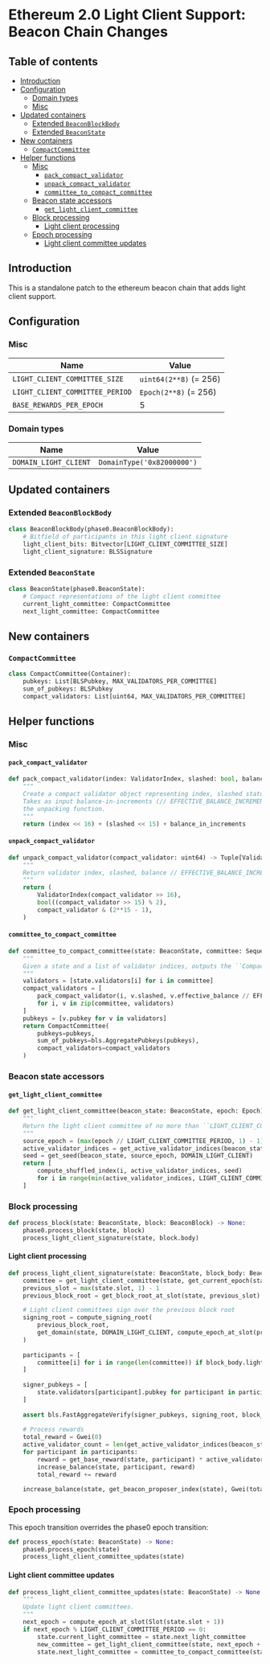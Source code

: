 # Ethereum 2.0 Light Client Support: Beacon Chain Changes

## Table of contents

- [Introduction](#introduction)
- [Configuration](#configuration)
  - [Domain types](#domain-types)
  - [Misc](#misc)
- [Updated containers](#updated-containers)
  - [Extended `BeaconBlockBody`](#extended-beaconblockbody)
  - [Extended `BeaconState`](#extended-beaconstate)
- [New containers](#new-containers)
  - [`CompactCommittee`](#compactcommittee)
- [Helper functions](#helper-functions)
  - [Misc](#misc-1)
    - [`pack_compact_validator`](#pack_compact_validator)
    - [`unpack_compact_validator`](#unpack_compact_validator)
    - [`committee_to_compact_committee`](#committee_to_compact_committee)
  - [Beacon state accessors](#beacon-state-accessors)
    - [`get_light_client_committee`](#get_light_client_committee)
  - [Block processing](#block-processing)
    - [Light client processing](#light-client-processing)
  - [Epoch processing](#epoch-transition)
    - [Light client committee updates](#light-client-committee-updates)
  
## Introduction

This is a standalone patch to the ethereum beacon chain that adds light client support.

## Configuration

### Misc

| Name | Value |
| - | - | 
| `LIGHT_CLIENT_COMMITTEE_SIZE` | `uint64(2**8)` (= 256) |
| `LIGHT_CLIENT_COMMITTEE_PERIOD` | `Epoch(2**8)` (= 256) | epochs | ~27 hours |
| `BASE_REWARDS_PER_EPOCH` | 5 |

### Domain types

| Name | Value |
| - | - |
| `DOMAIN_LIGHT_CLIENT` | `DomainType('0x82000000')` |

## Updated containers

### Extended `BeaconBlockBody`

```python
class BeaconBlockBody(phase0.BeaconBlockBody):
    # Bitfield of participants in this light client signature
    light_client_bits: Bitvector[LIGHT_CLIENT_COMMITTEE_SIZE]
    light_client_signature: BLSSignature
```

### Extended `BeaconState`

```python
class BeaconState(phase0.BeaconState):
    # Compact representations of the light client committee
    current_light_committee: CompactCommittee
    next_light_committee: CompactCommittee
```

## New containers

### `CompactCommittee`

```python
class CompactCommittee(Container):
    pubkeys: List[BLSPubkey, MAX_VALIDATORS_PER_COMMITTEE]
    sum_of_pubkeys: BLSPubkey
    compact_validators: List[uint64, MAX_VALIDATORS_PER_COMMITTEE]
```

## Helper functions

### Misc


#### `pack_compact_validator`

```python
def pack_compact_validator(index: ValidatorIndex, slashed: bool, balance_in_increments: uint64) -> uint64:
    """
    Create a compact validator object representing index, slashed status, and compressed balance.
    Takes as input balance-in-increments (// EFFECTIVE_BALANCE_INCREMENT) to preserve symmetry with
    the unpacking function.
    """
    return (index << 16) + (slashed << 15) + balance_in_increments
```

#### `unpack_compact_validator`

```python
def unpack_compact_validator(compact_validator: uint64) -> Tuple[ValidatorIndex, bool, uint64]:
    """
    Return validator index, slashed, balance // EFFECTIVE_BALANCE_INCREMENT
    """
    return (
        ValidatorIndex(compact_validator >> 16),
        bool((compact_validator >> 15) % 2),
        compact_validator & (2**15 - 1),
    )
```

#### `committee_to_compact_committee`

```python
def committee_to_compact_committee(state: BeaconState, committee: Sequence[ValidatorIndex]) -> CompactCommittee:
    """
    Given a state and a list of validator indices, outputs the ``CompactCommittee`` representing them.
    """
    validators = [state.validators[i] for i in committee]
    compact_validators = [
        pack_compact_validator(i, v.slashed, v.effective_balance // EFFECTIVE_BALANCE_INCREMENT)
        for i, v in zip(committee, validators)
    ]
    pubkeys = [v.pubkey for v in validators]
    return CompactCommittee(
        pubkeys=pubkeys,
        sum_of_pubkeys=bls.AggregatePubkeys(pubkeys),
        compact_validators=compact_validators
    )
```

### Beacon state accessors

#### `get_light_client_committee`

```python
def get_light_client_committee(beacon_state: BeaconState, epoch: Epoch) -> Sequence[ValidatorIndex]:
    """
    Return the light client committee of no more than ``LIGHT_CLIENT_COMMITTEE_SIZE`` validators.
    """
    source_epoch = (max(epoch // LIGHT_CLIENT_COMMITTEE_PERIOD, 1) - 1) * LIGHT_CLIENT_COMMITTEE_PERIOD
    active_validator_indices = get_active_validator_indices(beacon_state, source_epoch)
    seed = get_seed(beacon_state, source_epoch, DOMAIN_LIGHT_CLIENT)
    return [
        compute_shuffled_index(i, active_validator_indices, seed)
        for i in range(min(active_validator_indices, LIGHT_CLIENT_COMMITTEE_SIZE))
    ]
```

### Block processing

```python
def process_block(state: BeaconState, block: BeaconBlock) -> None:
    phase0.process_block(state, block)
    process_light_client_signature(state, block.body)
```

#### Light client processing

```python
def process_light_client_signature(state: BeaconState, block_body: BeaconBlockBody) -> None:
    committee = get_light_client_committee(state, get_current_epoch(state))
    previous_slot = max(state.slot, 1) - 1
    previous_block_root = get_block_root_at_slot(state, previous_slot)

    # Light client committees sign over the previous block root
    signing_root = compute_signing_root(
        previous_block_root,
        get_domain(state, DOMAIN_LIGHT_CLIENT, compute_epoch_at_slot(previous_slot))
    )
    
    participants = [
        committee[i] for i in range(len(committee)) if block_body.light_client_bits[i]
    ]
    
    signer_pubkeys = [
        state.validators[participant].pubkey for participant in participants
    ]
    
    assert bls.FastAggregateVerify(signer_pubkeys, signing_root, block_body.light_client_signature)
    
    # Process rewards
    total_reward = Gwei(0)
    active_validator_count = len(get_active_validator_indices(beacon_state, get_current_epoch(state)))
    for participant in participants:
        reward = get_base_reward(state, participant) * active_validator_count // len(committee) // SLOTS_PER_EPOCH
        increase_balance(state, participant, reward)
        total_reward += reward        

    increase_balance(state, get_beacon_proposer_index(state), Gwei(total_reward // PROPOSER_REWARD_QUOTIENT))
```

### Epoch processing

This epoch transition overrides the phase0 epoch transition:

```python
def process_epoch(state: BeaconState) -> None:
    phase0.process_epoch(state)
    process_light_client_committee_updates(state)
```

#### Light client committee updates

```python
def process_light_client_committee_updates(state: BeaconState) -> None:
    """
    Update light client committees.
    """
    next_epoch = compute_epoch_at_slot(Slot(state.slot + 1))
    if next_epoch % LIGHT_CLIENT_COMMITTEE_PERIOD == 0:
        state.current_light_committee = state.next_light_committee
        new_committee = get_light_client_committee(state, next_epoch + LIGHT_CLIENT_COMMITTEE_PERIOD)
        state.next_light_committee = committee_to_compact_committee(state, new_committee)
```

